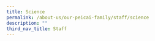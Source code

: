 ```yaml
---
title: Science
permalink: /about-us/our-peicai-family/staff/science
description: ""
third_nav_title: Staff
---
```

